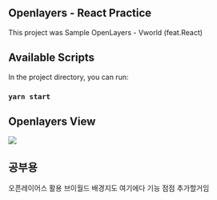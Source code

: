 ## Openlayers - React Practice

This project was Sample OpenLayers - Vworld (feat.React)

## Available Scripts

In the project directory, you can run:

### `yarn start`

## Openlayers View
<div>
  <img src="https://github.com/clsung7911/ol-react-app/blob/master/ol-react.gif"></img>
</div>

## 공부용

오픈레이어스 활용 브이월드 배경지도 
여기에다 기능 점점 추가할거임
